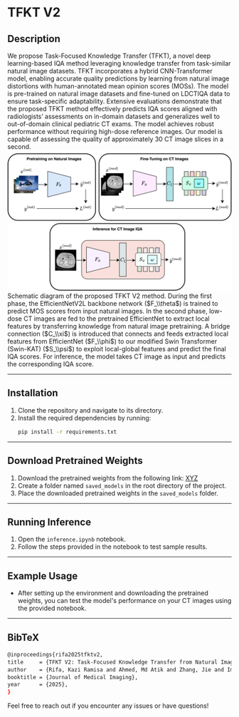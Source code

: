 # TFKT V2

## Description

We propose Task-Focused Knowledge Transfer (TFKT), a novel deep learning-based IQA method leveraging knowledge transfer from task-similar natural image datasets. TFKT incorporates a hybrid CNN-Transformer model, enabling accurate quality predictions by learning from natural image distortions with human-annotated mean opinion scores (MOSs). The model is pre-trained on natural image datasets and fine-tuned on LDCTIQA data to ensure task-specific adaptability. Extensive evaluations demonstrate that the proposed TFKT method effectively predicts IQA scores aligned with radiologists’ assessments on in-domain datasets and generalizes well to out-of-domain clinical pediatric CT exams. The model achieves robust performance without requiring high-dose reference images. Our model is capable of assessing the quality of approximately 30 CT image slices in a second.
![](figure/fig1.png)
Schematic diagram of the proposed TFKT V2 method. During the first phase, the EfficientNetV2L backbone network ($F_\\theta$) is trained to predict MOS scores from input natural images. In the second phase, low-dose CT images are fed to the pretrained EfficientNet to extract local features by transferring knowledge from natural image pretraining. A bridge connection ($C_\\xi$) is introduced that connects and feeds extracted local features from EfficientNet ($F_\\phi$) to our modified Swin Transformer (Swin-KAT) ($S_\\psi$) to exploit local-global features and predict the final IQA scores. For inference, the model takes CT image as input and predicts the corresponding IQA score.

---

## Installation

1. Clone the repository and navigate to its directory.
2. Install the required dependencies by running:
   ```bash
   pip install -r requirements.txt
   ```

---

## Download Pretrained Weights

1. Download the pretrained weights from the following link: [XYZ](#)
2. Create a folder named `saved_models` in the root directory of the project.
3. Place the downloaded pretrained weights in the `saved_models` folder.

---

## Running Inference

1. Open the `inference.ipynb` notebook.
2. Follow the steps provided in the notebook to test sample results.

---

## Example Usage

- After setting up the environment and downloading the pretrained weights, you can test the model's performance on your CT images using the provided notebook.

---
## BibTeX
   ```bash
@inproceedings{rifa2025tfktv2,
  title     = {TFKT V2: Task-Focused Knowledge Transfer from Natural Images for Computed Tomography Perceptual Image Quality Assessment},
  author    = {Rifa, Kazi Ramisa and Ahmed, Md Atik and Zhang, Jie and Imran, Abdullah-Al-Zubaer},
  booktitle = {Journal of Medical Imaging},
  year      = {2025},
}
   ```

Feel free to reach out if you encounter any issues or have questions!
